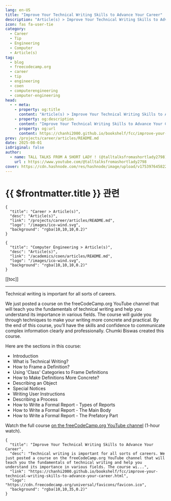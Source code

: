 ```yaml
---
lang: en-US
title: "Improve Your Technical Writing Skills to Advance Your Career"
description: "Article(s) > Improve Your Technical Writing Skills to Advance Your Career"
icon: fas fa-user-tie
category:
  - Career
  - Tip
  - Engineering
  - Computer
  - Article(s)
tag:
  - blog
  - freecodecamp.org
  - career
  - tip
  - engineering
  - coen
  - computerengineering
  - computer-engineering
head:
  - - meta:
    - property: og:title
      content: "Article(s) > Improve Your Technical Writing Skills to Advance Your Career"
    - property: og:description
      content: "Improve Your Technical Writing Skills to Advance Your Career"
    - property: og:url
      content: https://chanhi2000.github.io/bookshelf/fcc/improve-your-technical-writing-skills-to-advance-your-career.html
prev: /projects/career/articles/README.md
date: 2025-08-01
isOriginal: false
author:
  - name: TALL TALKS FROM A SHORT LADY ! (@talltalksfromashortlady2798)
    url : https://www.youtube.com/@talltalksfromashortlady2798
cover: https://cdn.hashnode.com/res/hashnode/image/upload/v1753976458228/f3d14a7f-d0f7-4e61-a487-cdc4b6344843.png
---
```


# {{ $frontmatter.title }} 관련

```component VPCard
{
  "title": "Career > Article(s)",
  "desc": "Article(s)",
  "link": "/projects/career/articles/README.md",
  "logo": "/images/ico-wind.svg",
  "background": "rgba(10,10,10,0.2)"
}
```

```component VPCard
{
  "title": "Computer Engineering > Article(s)",
  "desc": "Article(s)",
  "link": "/academics/coen/articles/README.md",
  "logo": "/images/ico-wind.svg",
  "background": "rgba(10,10,10,0.2)"
}
```

[[toc]]

---

<SiteInfo
  name="Improve Your Technical Writing Skills to Advance Your Career"
  desc="Technical writing is important for all sorts of careers. We just posted a course on the freeCodeCamp.org YouTube channel that will teach you the fundamentals of technical writing and help you understand its importance in various fields. The course wi..."
  url="https://freecodecamp.org/news/improve-your-technical-writing-skills-to-advance-your-career"
  logo="https://cdn.freecodecamp.org/universal/favicons/favicon.ico"
  preview="https://cdn.hashnode.com/res/hashnode/image/upload/v1753976458228/f3d14a7f-d0f7-4e61-a487-cdc4b6344843.png"/>

Technical writing is important for all sorts of careers.

We just posted a course on the freeCodeCamp.org YouTube channel that will teach you the fundamentals of technical writing and help you understand its importance in various fields. The course will guide you through techniques to make your writing more concrete and practical. By the end of this course, you’ll have the skills and confidence to communicate complex information clearly and professionally. Chumki Biswas created this course.

Here are the sections in this course:

- Introduction
- What is Technical Writing?
- How to Frame a Definition?
- Using 'Class' Categories to Frame Definitions
- How to Make Definitions More Concrete?
- Describing an Object
- Special Notices
- Writing User Instructions
- Describing a Process
- How to Write a Formal Report - Types of Reports
- How to Write a Formal Report - The Main Body
- How to Write a Formal Report - The Prefatory Part

Watch the full course [<VPIcon icon="fa-brands fa-youtube"/>on the freeCodeCamp.org YouTube channel](https://youtu.be/vT5pcc30Ffw) (1-hour watch).

<VidStack src="youtube/vT5pcc30Ffw" />

<!-- TODO: add ARTICLE CARD -->
```component VPCard
{
  "title": "Improve Your Technical Writing Skills to Advance Your Career",
  "desc": "Technical writing is important for all sorts of careers. We just posted a course on the freeCodeCamp.org YouTube channel that will teach you the fundamentals of technical writing and help you understand its importance in various fields. The course wi...",
  "link": "https://chanhi2000.github.io/bookshelf/fcc/improve-your-technical-writing-skills-to-advance-your-career.html",
  "logo": "https://cdn.freecodecamp.org/universal/favicons/favicon.ico",
  "background": "rgba(10,10,35,0.2)"
}
```
